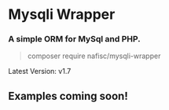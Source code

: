# Mysqli Wrapper

### A simple ORM for MySql and PHP.

> composer require nafisc/mysqli-wrapper

Latest Version: v1.7

## Examples coming soon!